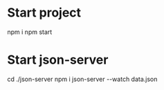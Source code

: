 # Start project
  npm i
  npm start

# Start json-server
  cd ./json-server
  npm i
  json-server --watch data.json